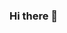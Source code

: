 ### Hi there 👋

<!--
**Maxdev18/Maxdev18** is a ✨ _special_ ✨ repository because its `README.md` (this file) appears on your GitHub profile.

![Github stats](https://github-readme-stats.vercel.app/api?username=Maxdev18&theme=highcontrast&show_icons=true&count_private=true)

![Top Languages Card](https://github-readme-stats.vercel.app/api/top-langs/?username=Maxdev18&layout=compact)

-->
